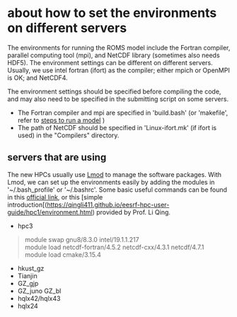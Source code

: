 # about how to set the environments on different servers
The environments for running the ROMS model include the Fortran compiler, parallel computing tool (mpi), and NetCDF library (sometimes also needs HDF5).
The environment settings can be different on different servers. Usually, we use intel fortran (ifort) as the compiler; either mpich or OpenMPI is OK; and NetCDF4.

The environment settings should be specified before compiling the code, and may also need to be specified in the submitting script on some servers.  
* The Fortran compiler and mpi are specified in 'build.bash' (or 'makefile', refer to [steps to run a model](https://github.com/ELVIS-CHING/ROMS_related/blob/main/steps%20to%20run%20a%20model.md) )
* The path of NetCDF should be specified in 'Linux-ifort.mk' (if ifort is used) in the "Compilers" directory. 
    
## servers that are using
The new HPCs usually use [Lmod](https://lmod.readthedocs.io/en/latest/index.html#) to manage the software packages. With Lmod, we can set up the environments easily by adding the modules in '\~/.bash_profile' or '~/.bashrc'. Some basic useful commands can be found in this [official link](https://lmod.readthedocs.io/en/latest/010_user.html), or this [simple introduction[(https://qingli411.github.io/eesrf-hpc-user-guide/hpc1/environment.html) provided by Prof. Li Qing.

* hpc3
>  module swap gnu8/8.3.0 intel/19.1.1.217  
  module load netcdf-fortran/4.5.2 netcdf-cxx/4.3.1 netcdf/4.7.1  
  module load cmake/3.15.4  
* hkust_gz
* Tianjin
* GZ_gjp
* GZ_juno GZ_bl
* hqlx42/hqlx43
* hqlx24
